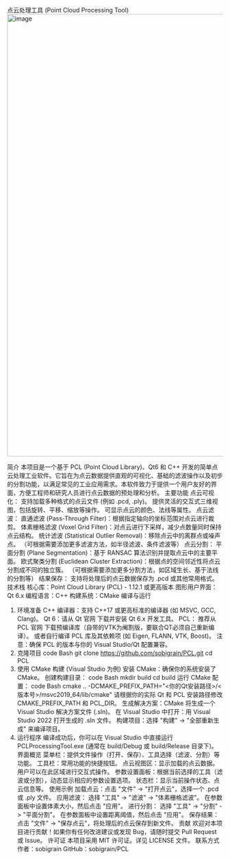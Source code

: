 点云处理工具 (Point Cloud Processing Tool)
<img width="1920" height="1032" alt="image" src="https://github.com/user-attachments/assets/bf9c56f0-4d30-46c7-ab6a-d34047a5109b" />

简介
本项目是一个基于 PCL (Point Cloud Library)、Qt6 和 C++ 开发的简单点云处理工业软件。它旨在为点云数据提供直观的可视化、基础的滤波操作以及初步的分割功能，以满足常见的工业应用需求。本软件致力于提供一个用户友好的界面，方便工程师和研究人员进行点云数据的预处理和分析。
主要功能
点云可视化：
支持加载多种格式的点云文件 (例如 .pcd, .ply)。
提供灵活的交互式三维视图，包括旋转、平移、缩放等操作。
可显示点云的颜色、法线等属性。
点云滤波：
    直通滤波 (Pass-Through Filter)：根据指定轴向的坐标范围对点云进行裁剪。
    体素栅格滤波 (Voxel Grid Filter)：对点云进行下采样，减少点数量同时保持点云结构。
    统计滤波 (Statistical Outlier Removal)：移除点云中的离群点或噪声点。
    （可根据需要添加更多滤波方法，如半径滤波、条件滤波等）
点云分割：
    平面分割 (Plane Segmentation)：基于 RANSAC 算法识别并提取点云中的主要平面。
    欧式聚类分割 (Euclidean Cluster Extraction)：根据点的空间邻近性将点云分割成不同的独立簇。
    （可根据需要添加更多分割方法，如区域生长、基于法线的分割等）
结果保存：
    支持将处理后的点云数据保存为 .pcd 或其他常用格式。
技术栈
    核心库：Point Cloud Library (PCL) - 1.12.1 或更高版本
    图形用户界面：Qt 6.x
    编程语言：C++
    构建系统：CMake
编译与运行
1. 环境准备
    C++ 编译器：支持 C++17 或更高标准的编译器 (如 MSVC, GCC, Clang)。
    Qt 6：请从 Qt 官网 下载并安装 Qt 6.x 开发工具。
    PCL：
      推荐从 PCL 官网 下载预编译库（自带的VTK为阉割版，要联合QT必须自己重新编译）。
      或者自行编译 PCL 库及其依赖项 (如 Eigen, FLANN, VTK, Boost)。
      注意：确保 PCL 的版本与你的 Visual Studio/Qt 配置兼容。
3. 克隆项目
code
Bash
git clone https://github.com/sobigrain/PCL.git
cd PCL
4. 使用 CMake 构建 (Visual Studio 为例)
安装 CMake：确保你的系统安装了 CMake。
创建构建目录：
code
Bash
mkdir build
cd build
运行 CMake 配置：
code
Bash
cmake .. -DCMAKE_PREFIX_PATH="<你的Qt安装路径>/<版本号>/msvc2019_64/lib/cmake"
请根据你的实际 Qt 和 PCL 安装路径修改 CMAKE_PREFIX_PATH 和 PCL_DIR。
生成解决方案：CMake 将生成一个 Visual Studio 解决方案文件 (.sln)。
在 Visual Studio 中打开：用 Visual Studio 2022 打开生成的 .sln 文件。
构建项目：选择 "构建" -> "全部重新生成" 来编译项目。
4. 运行程序
编译成功后，你可以在 Visual Studio 中直接运行 PCLProcessingTool.exe (通常在 build/Debug 或 build/Release 目录下)。
界面概览
菜单栏：提供文件操作（打开、保存）、工具选择（滤波、分割）等功能。
工具栏：常用功能的快捷按钮。
点云视图区：显示加载的点云数据。用户可以在此区域进行交互式操作。
参数设置面板：根据当前选择的工具（滤波或分割），动态显示相应的参数设置选项。
状态栏：显示当前操作状态、点云信息等。
使用示例
加载点云：点击 "文件" -> "打开点云"，选择一个 .pcd 或 .ply 文件。
应用滤波：
选择 "工具" -> "滤波" -> "体素栅格滤波"。
在参数面板中设置体素大小，然后点击 "应用"。
进行分割：
选择 "工具" -> "分割" -> "平面分割"。
在参数面板中设置距离阈值，然后点击 "应用"。
保存结果：点击 "文件" -> "保存点云"，将处理后的点云保存到新文件。
贡献
欢迎对本项目进行贡献！如果你有任何改进建议或发现 Bug，请随时提交 Pull Request 或 Issue。
许可证
本项目采用 MIT 许可证。详见 LICENSE 文件。
联系方式
作者：sobigrain
GitHub：sobigrain/PCL
